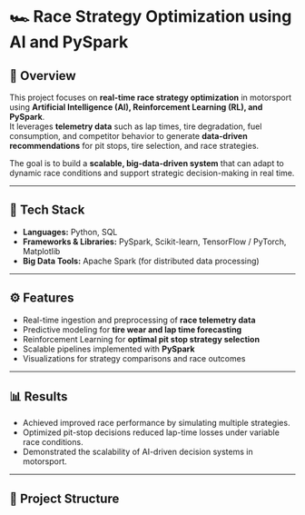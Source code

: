 # 🏎️ Race Strategy Optimization using AI and PySpark

## 📌 Overview
This project focuses on **real-time race strategy optimization** in motorsport using **Artificial Intelligence (AI), Reinforcement Learning (RL), and PySpark**.  
It leverages **telemetry data** such as lap times, tire degradation, fuel consumption, and competitor behavior to generate **data-driven recommendations** for pit stops, tire selection, and race strategies.

The goal is to build a **scalable, big-data-driven system** that can adapt to dynamic race conditions and support strategic decision-making in real time.

---

## 🔧 Tech Stack
- **Languages:** Python, SQL  
- **Frameworks & Libraries:** PySpark, Scikit-learn, TensorFlow / PyTorch, Matplotlib  
- **Big Data Tools:** Apache Spark (for distributed data processing)  


---

## ⚙️ Features
- Real-time ingestion and preprocessing of **race telemetry data**  
- Predictive modeling for **tire wear and lap time forecasting**  
- Reinforcement Learning for **optimal pit stop strategy selection**  
- Scalable pipelines implemented with **PySpark**  
- Visualizations for strategy comparisons and race outcomes  

---

## 📊 Results
- Achieved improved race performance by simulating multiple strategies.  
- Optimized pit-stop decisions reduced lap-time losses under variable race conditions.  
- Demonstrated the scalability of AI-driven decision systems in motorsport.  

---

## 📂 Project Structure
